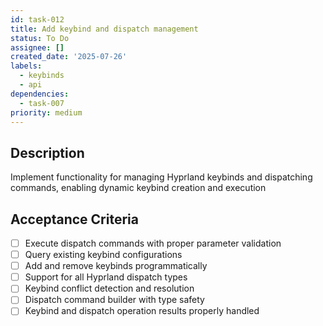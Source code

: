 ```yaml
---
id: task-012
title: Add keybind and dispatch management
status: To Do
assignee: []
created_date: '2025-07-26'
labels:
  - keybinds
  - api
dependencies:
  - task-007
priority: medium
---
```


## Description

Implement functionality for managing Hyprland keybinds and dispatching commands, enabling dynamic keybind creation and execution

## Acceptance Criteria

- [ ] Execute dispatch commands with proper parameter validation
- [ ] Query existing keybind configurations
- [ ] Add and remove keybinds programmatically
- [ ] Support for all Hyprland dispatch types
- [ ] Keybind conflict detection and resolution
- [ ] Dispatch command builder with type safety
- [ ] Keybind and dispatch operation results properly handled
